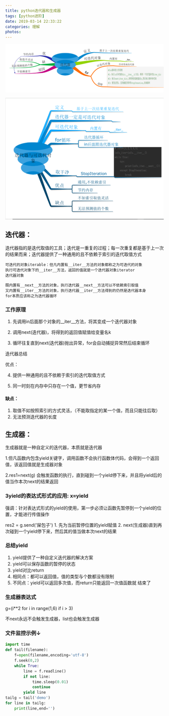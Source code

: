 ```yaml
---
title: python迭代器和生成器
tags: [python进阶]
date: 2019-03-14 22:33:22
categories: 理解
photos:
---
```


![1552574244213](python迭代器和生成器\1552574244213.png)

![1552574319365](python迭代器和生成器\1552574319365.png)

## 迭代器：

迭代器指的是迭代取值的工具；迭代是一重复的过程；每一次重复都是基于上一次的结果而来；迭代器提供了一种通用的且不依赖于索引的迭代取值方式

```
可迭代的对象iterable：但凡内置有__iter__方法的对象都称之为可迭代的对象
执行可迭代对象下的__iter__方法，返回的值就是一个迭代器对象iterator
迭代器对象
```

```
既内置有__next__方法的对象，执行迭代器__next__方法可以不依赖索引取值
又内置有__iter__方法的对象，执行迭代器__iter__方法得到的仍然是迭代器本身
for本质应该称之为迭代器循环
```



### 工作原理

1. 先调用in后面那个对象的__iter__方法，将其变成一个迭代器对象

2. 调用next(迭代器)，将得到的返回值赋值给变量名k

3. 循环往复直到next(迭代器)抛出异常，for会自动捕捉异常然后结束循环

  迭代器总结

  优点：

4. 提供一种通用的且不依赖于索引的迭代取值方式

5. 同一时刻在内存中只存在一个值，更节省内存

#### 缺点：

1. 取值不如按照索引的方式灵活，（不能取指定的某一个值，而且只能往后取）
2. 无法预测迭代器的长度

## 生成器：

生成器就是一种自定义的迭代器，本质就是迭代器

1.但凡函数内包含yield关键字，调用函数不会执行函数体代码，会得到一个返回值，该返回值就是生成器对象

 2.res1=next(g)  会触发函数的执行，直到碰到一个yield停下来，并且将yield后的值当作本次next的结果返回

### 3yield的表达式形式的应用: x=yield

 强调：针对表达式形式的yield的使用，第一步必须让函数先暂停到一个yield的位置，才能进行传值操作

res2 = g.send('屎包子')     1. 先为当前暂停位置的yield赋值 2. next(生成器)直到再次碰到一个yield停下来，然后其的值当做本次next的结果

### 总结yield

1. yield提供了一种自定义迭代器的解决方案
2. yield可以保存函数的暂停的状态
3. yield对比return
  4. 相同点：都可以返回值，值的类型与个数都没有限制
  5. 不同点：yield可以返回多次值，而return只能返回一次值函数就   结束了

### 生成器表达式

g=(i**2 for i in range(1,6) if i > 3)

不next永远不会触发生成器，list也会触发生成器

### 文件监控示例↓

```python
import time
def tail(filename):
    f=open(filename,encoding='utf-8')
    f.seek(0,2)
    while True:
        line = f.readline()
        if not line:
            time.sleep(0.01)
            continue
        yield line
tailg = tail('demo')
for line in tailg:
    print(line,end='')
```